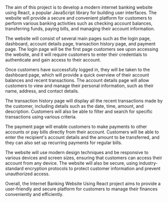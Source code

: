 The aim of this project is to develop a modern internet banking website using React, a popular JavaScript library for building user interfaces. The website will provide a secure and convenient platform for customers to perform various banking activities such as checking account balances, transferring funds, paying bills, and managing their account information.

The website will consist of several main pages such as the login page, dashboard, account details page, transaction history page, and payment page. The login page will be the first page customers see upon accessing the website, and it will require customers to enter their credentials to authenticate and gain access to their account.

Once customers have successfully logged in, they will be taken to the dashboard page, which will provide a quick overview of their account balances and recent transactions. The account details page will allow customers to view and manage their personal information, such as their name, address, and contact details.

The transaction history page will display all the recent transactions made by the customer, including details such as the date, time, amount, and description. Customers will also be able to filter and search for specific transactions using various criteria.

The payment page will enable customers to make payments to other accounts or pay bills directly from their account. Customers will be able to enter the recipient's account details and the amount to be transferred, and they can also set up recurring payments for regular bills.

The website will use modern design techniques and be responsive to various devices and screen sizes, ensuring that customers can access their account from any device. The website will also be secure, using industry-standard encryption protocols to protect customer information and prevent unauthorized access.

Overall, the Internet Banking Website Using React project aims to provide a user-friendly and secure platform for customers to manage their finances conveniently and efficiently.
